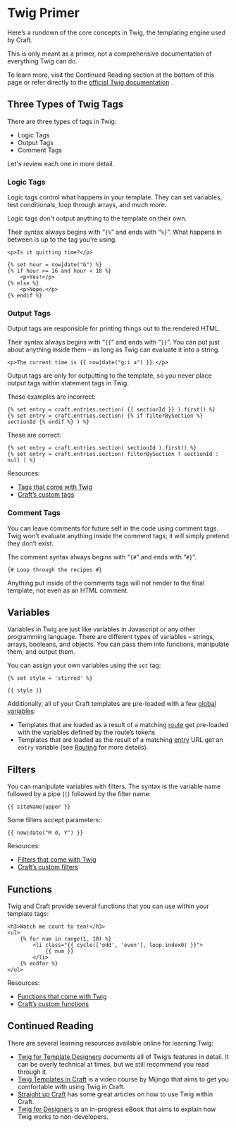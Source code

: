 # Twig Primer

Here’s a rundown of the core concepts in Twig, the templating engine used by Craft. 

This is only meant as a primer, not a comprehensive documentation of everything Twig can do. 

To learn more, visit the Continued Reading section at the bottom of this page or refer directly to the [official Twig documentation](https://twig.sensiolabs.org/doc/templates.html) .

## Three Types of Twig Tags

There are three types of tags in Twig:

* Logic Tags
* Output Tags
* Comment Tags

Let's review each one in more detail.

### Logic Tags

Logic tags control what happens in your template. They can set variables, test conditionals, loop through arrays, and much more.

Logic tags don't output anything to the template on their own.

Their syntax always begins with “`{%`” and ends with “`%}`”. What happens in between is up to the tag you’re using.

```twig
<p>Is it quitting time?</p>

{% set hour = now|date("G") %}
{% if hour >= 16 and hour < 18 %}
    <p>Yes!</p>
{% else %}
    <p>Nope.</p>
{% endif %}
```

### Output Tags

Output tags are responsible for printing things out to the rendered HTML.

Their syntax always begins with “`{{`” and ends with “`}}`”. You can put just about anything inside them – as long as Twig can evaluate it into a string.

```twig
<p>The current time is {{ now|date("g:i a") }}.</p>
```

Output tags are only for outputting to the template, so you never place output tags within statement tags in Twig.

These examples are incorrect:

```twig
{% set entry = craft.entries.section( {{ sectionId }} ).first() %}
{% set entry = craft.entries.section( {% if filterBySection %} sectionId {% endif %} ) %}
```

These are correct:

```twig
{% set entry = craft.entries.section( sectionId ).first() %}
{% set entry = craft.entries.section( filterBySection ? sectionId : null ) %}
```

Resources:

* [Tags that come with Twig](https://twig.sensiolabs.org/doc/tags/index.html)
* [Craft’s custom tags](tags.md)


### Comment Tags

You can leave comments for future self in the code using comment tags. Twig won't evaluate anything inside the comment tags; it will simply pretend they don’t exist.

The comment syntax always begins with “`{#`” and ends with “`#}`”.

```twig
{# Loop through the recipes #}
```

Anything put inside of the comments tags will not render to the final template, not even as an HTML comment.

## Variables

Variables in Twig are just like variables in Javascript or any other programming language. There are different types of variables – strings, arrays, booleans, and objects. You can pass them into functions, manipulate them, and output them.

You can assign your own variables using the `set` tag:

```twig
{% set style = 'stirred' %}

{{ style }}
```

Additionally, all of your Craft templates are pre-loaded with a few [global variables](global-variables.md):

* Templates that are loaded as a result of a matching [route](../routing.md#dynamic-routes) get pre-loaded with the variables defined by the route’s tokens
* Templates that are loaded as the result of a matching [entry](../sections-and-entries.md) URL get an `entry` variable (see [Routing](../routing.md) for more details).


## Filters

You can manipulate variables with filters. The syntax is the variable name followed by a pipe (`|`) followed by the filter name:

```twig
{{ siteName|upper }}
```

Some filters accept parameters::

```twig
{{ now|date("M d, Y") }}
```

Resources:

* [Filters that come with Twig](https://twig.sensiolabs.org/doc/filters/index.html)
* [Craft’s custom filters](filters.md)


## Functions

Twig and Craft provide several functions that you can use within your template tags:

```twig
<h3>Watch me count to ten!</h3>
<ul>
    {% for num in range(1, 10) %}
        <li class="{{ cycle(['odd', 'even'], loop.index0) }}">
            {{ num }}
        </li>
    {% endfor %}
</ul>
```

Resources:

* [Functions that come with Twig](https://twig.sensiolabs.org/doc/functions/index.html)
* [Craft’s custom functions](functions.md)


## Continued Reading

There are several learning resources available online for learning Twig:

* [Twig for Template Designers](https://twig.sensiolabs.org/doc/templates.html) documents all of Twig’s features in detail. It can be overly technical at times, but we still recommend you read through it.
* [Twig Templates in Craft](https://mijingo.com/products/screencasts/twig-templates-in-craft/) is a video course by Mijingo that aims to get you comfortable with using Twig in Craft.
* [Straight up Craft](https://straightupcraft.com/twig-templating) has some great articles on how to use Twig within Craft.
* [Twig for Designers](https://github.com/brandonkelly/TwigForDesigners) is an in-progress eBook that aims to explain how Twig works to non-developers.
